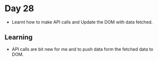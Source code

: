 # Day 28

- Learnt how to make API calls and Update the DOM with data fetched.


## Learning 

- API calls are bit new for me and to push data form the fetched data to DOM.